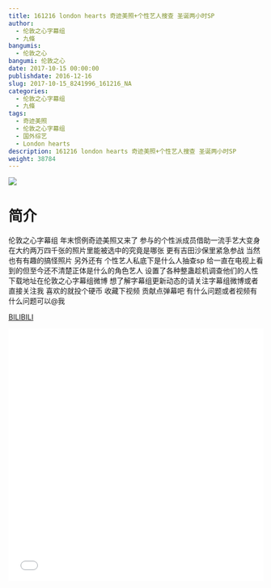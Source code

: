 ```yaml
---
title: 161216 london hearts 奇迹美照+个性艺人搜查 圣诞两小时SP
author: 
  - 伦敦之心字幕组
  - 九條
bangumis: 
  - 伦敦之心
bangumi: 伦敦之心
date: 2017-10-15 00:00:00
publishdate: 2016-12-16
slug: 2017-10-15_8241996_161216_NA
categories: 
  - 伦敦之心字幕组
  - 九條
tags: 
  - 奇迹美照
  - 伦敦之心字幕组
  - 国外综艺
  - London hearts
description: 161216 london hearts 奇迹美照+个性艺人搜查 圣诞两小时SP
weight: 38784
---
```


![](https://i.imgur.com/Ov07iuE.jpg)

# 简介  
伦敦之心字幕组 年末惯例奇迹美照又来了 参与的个性派成员借助一流手艺大变身 在大约两万四千张的照片里能被选中的究竟是哪张 更有吉田沙保里紧急参战 当然也有有趣的搞怪照片 另外还有 个性艺人私底下是什么人抽查sp 给一直在电视上看到的但至今还不清楚正体是什么的角色艺人 设置了各种整蛊趁机调查他们的人性 下载地址在伦敦之心字幕组微博 想了解字幕组更新动态的请关注字幕组微博或者直接关注我 喜欢的就投个硬币 收藏下视频 贡献点弹幕吧 有什么问题或者视频有什么问题可以@我

  [BILIBILI](https://www.bilibili.com/video/av8241996/)


  <iframe src="//www.bilibili.com/html/html5player.html?cid=13559340&aid=8241996" width="100%" height="500" frameborder="0" allowfullscreen="allowfullscreen"></iframe>
